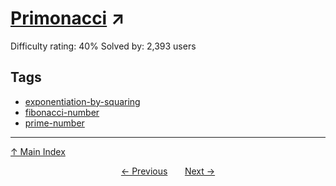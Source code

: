 # [Primonacci](https://projecteuler.net/problem=304) ↗️

Difficulty rating: 40%
Solved by: 2,393 users
## Tags

- [exponentiation-by-squaring](../tags/exponentiation-by-squaring.md)
- [fibonacci-number](../tags/fibonacci-number.md)
- [prime-number](../tags/prime-number.md)



---

[↑ Main Index](../README.md)


<div align=center><a href='303.md'>← Previous</a> &nbsp;&nbsp; &nbsp;&nbsp;  <a href='305.md'>Next →</a></div>
